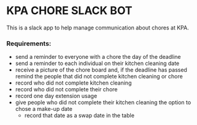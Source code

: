 # KPA CHORE SLACK BOT
This is a slack app to help manage communication about chores at KPA.

### Requirements:
- send a reminder to everyone with a chore the day of the deadline
- send a reminder to each individual on their kitchen cleaning date
- receive a picture of the chore board and, if the deadline has passed remind the people that did not complete kitchen cleaning or chore
- record who did not complete kitchen cleaning
- record who did not complete their chore
- record one day extension usage
- give people who did not complete their kitchen cleaning the option to chose a make-up date
  - record that date as a swap date in the table


